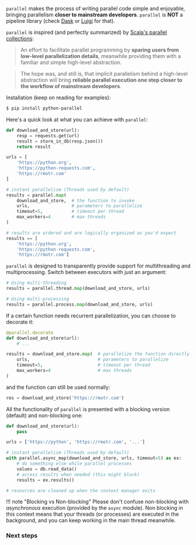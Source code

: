 `parallel` makes the process of writing parallel code simple and enjoyable, bringing parallelism **closer to mainstream developers**. `parallel` is **NOT** a pipeline library (check [Dask](https://dask.org/) or
[Luigi](https://github.com/spotify/luigi) for that).

`parallel` is inspired (and perfectly summarized) by
[Scala's parallel collections](https://docs.scala-lang.org/overviews/parallel-collections/overview.html):

> An effort to facilitate parallel programming by
  **sparing users from low-level parallelization details**, meanwhile providing
  them with a familiar and simple high-level abstraction.

> The hope was, and still is, that implicit parallelism behind
  a high-level abstraction will bring **reliable parallel execution one step
  closer to the workflow of mainstream developers**.

Installation (keep on reading for examples):
```bash
$ pip install python-parallel
```

Here's a quick look at what you can achieve with `parallel`:

```python
def download_and_store(url):
    resp = requests.get(url)
    result = store_in_db(resp.json())
    return result

urls = [
    'https://python.org',
    'https://python-requests.com',
    'https://rmotr.com'
]

# instant parallelism (Threads used by default)
results = parallel.map(
    download_and_store,  # the function to invoke
    urls,                # parameters to parallelize
    timeout=5,           # timeout per thread
    max_workers=4        # max threads
)

# results are ordered and are logically organized as you'd expect
results == [
    'https://python.org',
    'https://python-requests.com',
    'https://rmotr.com']
```

`parallel` is designed to transparently provide support for multithreading and multiprocessing. Switch between executors with just an argument:

```python
# Using multi-threading
results = parallel.thread.map(download_and_store, urls)

# Using multi-processing
results = parallel.process.map(download_and_store, urls)
```

If a certain function needs recurrent parallelization, you can choose to decorate it:

```python
@parallel.decorate
def download_and_store(url):
    # ...

results = download_and_store.map(  # parallelize the function directly
    urls,                          # parameters to parallelize
    timeout=5,                     # timeout per thread
    max_workers=4                  # max threads
)
```

and the function can still be used normally:

```python
res = download_and_store('https://rmotr.com')
```

All the functionality of `parallel` is presented with a blocking version (default) and non-blocking one:

```python
def download_and_store(url):
    pass

urls = ['https://python', 'https://rmotr.com', '...']

# instant parallelism (Threads used by default)
with parallel.async_map(download_and_store, urls, timeout=5) as ex:
    # do something else while parallel processes
    values = db.read_data()
    # access results when needed (this might block)
    results = ex.results()

# resources are cleaned up when the context manager exits
```

!!! note "Blocking vs Non-blocking"
    Please don't confuse non-blocking with _asynchronous_ execution (provided by the `async` module).
    Non blocking in this context means that your threads (or processes) are executed in the background,
    and you can keep working in the main thread meanwhile.

### Next steps
